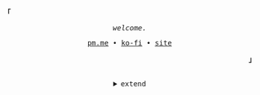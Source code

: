 <!---
Inspired from https://github.com/owl4ce
--->

<h2></h2><br>

<p align="left"><strong><samp>「</samp></strong></p>
   <p align="center">
      <samp>
         <em>welcome.</em>
      </samp><br>
   </p>
   <p align="center">
      <samp>
         <a href="mailto:janleigh@pm.me" target="_blank">pm.me</a> &#8226;
         <a href="https://ko-fi.com/janleigh" target="_blank">ko-fi</a> &#8226;
         <a href="https://janleigh.is-a.dev" target="_blank">site</a>
      </samp>
   </p>
<p align="right"><strong><samp>」</samp></strong></p>

<br>

<details align="center">
<summary><samp>extend</samp></summary>
   
<!--- TECHNOLOGIES --->
<p align="center">
   <samp>
      <em>technologies.</em>
      <br>
   </samp><br>
   <img src="https://img.shields.io/badge/JavaScript-323330?style=for-the-badge&logo=javascript&logoColor=F7DF1E">
   <img src="https://img.shields.io/badge/TypeScript-007ACC?style=for-the-badge&logo=typescript&logoColor=white">
   <br>
   <img src="https://img.shields.io/badge/Node.js-339933?style=for-the-badge&logo=nodedotjs&logoColor=white">
   <img src="https://img.shields.io/badge/React-20232A?style=for-the-badge&logo=react&logoColor=61DAFB">
   <img src="https://img.shields.io/badge/next.js-000000?style=for-the-badge&logo=nextdotjs&logoColor=white">
   <img src="https://img.shields.io/badge/Bulma-00d1b2?style=for-the-badge&logo=bulma&logoColor=white">
   <img src="https://img.shields.io/badge/Sass-CC6699?style=for-the-badge&logo=sass&logoColor=white">
   <br>
   <img src="https://img.shields.io/badge/Prisma-3982CE?style=for-the-badge&logo=Prisma&logoColor=white">
   <img src="https://img.shields.io/badge/MongoDB-white?style=for-the-badge&logo=mongodb&logoColor=4EA94B">
</p>
   
<h2></h2><br>

<p align="center">
   <samp>
      <em>gh stats.</em>
      <br>
   </samp><br>
   <a href="https://github.com/janleigh/">
      <img src="https://komarev.com/ghpvc/?username=janleigh&color=c9cbff&style=for-the-badge&label=PROFILE+HITS"/>
   </a>
   <br>
   <a href="https://github.com/janleigh/">
      <img src="https://github-readme-streak-stats.herokuapp.com?user=janleigh&hide_border=true&background=0D1117&currStreakLabel=FFFFFF&sideLabels=FFFFFF&currStreakNum=FFFFFF&dates=FFFFFF&sideNums=FFFFFF&fire=c9cbff&ring=c9cbff&stroke=FFFFFFFF)](https://git.io/streak-stats)"/>
   </a> 
   <img align="center" src="https://github-profile-trophy.vercel.app/?username=janleigh&theme=darkhub&no-frame=true&margin-w=20&title=Stars,Followers,Commits,Issues,MultiLanguage,Repositories">
</p>

